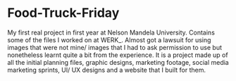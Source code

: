 # Food-Truck-Friday

My first real project in first year at Nelson Mandela University. Contains some of the files I worked on at WERK_. Almost got a lawsuit for using images that were not mine/ images that I had to ask permission to use but nonetheless learnt quite a bit from the experience. It is a project made up of all the initial planning files, graphic designs, marketing footage, social media marketing sprints, UI/ UX designs and a website that I built for them.

